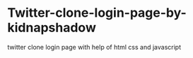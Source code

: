 # Twitter-clone-login-page-by-kidnapshadow
twitter clone login page with help of html css and javascript
